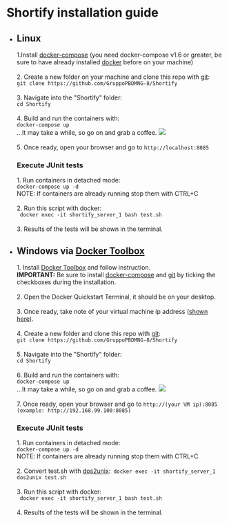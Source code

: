 # Shortify installation guide

<ul><li><h2>Linux</h2></li>
1.Install <a href="https://docs.docker.com/compose/install/">docker-compose</a> (you need docker-compose v1.6 or greater, be sure to have already installed <a href="https://docs.docker.com/linux/step_one/">docker</a> before on your machine)<br><br>
2. Create a new folder on your  machine and clone this repo with <a href="https://git-scm.com/">git</a>:<br>
<code>git clone https://github.com/GruppoPBDMNG-8/Shortify</code><br><br>
3. Navigate into the "Shortify" folder:<br><code>cd Shortify</code><br><br>
4. Build and run the containers with:<br><code>docker-compose up</code><br>
...It may take a while, so go on and grab a coffee. <img src="https://cdn3.iconfinder.com/data/icons/pidginsmilies/coffee.png"><br><br>
5. Once ready, open your browser and go to <code>http://localhost:8085</code><br>

<h3>Execute JUnit tests</h3>
1. Run containers in detached mode:<br><code>docker-compose up -d</code><br>NOTE: If containers are already running stop them with CTRL+C<br><br>
2. Run this script with docker:<br><code> docker exec -it shortify_server_1 bash test.sh</code><br><br>
3. Results of the tests will be shown in the terminal.<br>

<li><h2>Windows via <a href="https://www.docker.com/products/docker-toolbox">Docker Toolbox</a></h2></li>
1. Install <a href="https://www.docker.com/products/docker-toolbox">Docker Toolbox</a> and follow instruction.<br>
<strong>IMPORTANT:</strong> Be sure to install <a href="https://docs.docker.com/compose/install/">docker-compose</a> and <a href="https://git-scm.com/">git</a> by ticking the checkboxes during the installation.<br><br>
2. Open the Docker Quickstart Terminal, it should be on your desktop.<br><br>
3. Once ready, take note of your virtual machine ip address (<a href="http://s12.postimg.org/52b7kxam5/dockertool.png">shown here</a>).<br><br>
4. Create a new folder and clone this repo with <a href="https://git-scm.com/">git</a>:<br>
<code>git clone https://github.com/GruppoPBDMNG-8/Shortify</code><br><br>
5. Navigate into the "Shortify" folder:<br><code>cd Shortify</code><br><br>
6. Build and run the containers with:<br><code>docker-compose up</code><br>
...It may take a while, so go on and grab a coffee. <img src="https://cdn3.iconfinder.com/data/icons/pidginsmilies/coffee.png"><br><br>
7. Once ready, open your browser and go to <code>http://(your VM ip):8085 (example: http://192.168.99.100:8085)</code><br>

<h3>Execute JUnit tests</h3>
1. Run containers in detached mode:<br><code>docker-compose up -d</code><br>NOTE: If containers are already running stop them with CTRL+C<br><br>
2. Convert test.sh with <a href="http://www.linuxcommand.org/man_pages/dos2unix1.html">dos2unix</a>:<code> docker exec -it shortify_server_1 dos2unix test.sh</code><br><br>
3. Run this script with docker:<br><code> docker exec -it shortify_server_1 bash test.sh</code><br><br>
4. Results of the tests will be shown in the terminal.<br>



